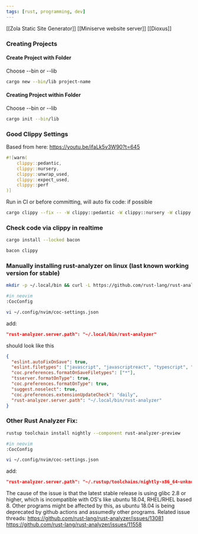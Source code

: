 ```yaml
---
tags: [rust, programming, dev]
---
```

[[Zola Static Site Generator]]
[[Miniserve website server]]
[[Dioxus]]

### Creating Projects
#### Create Project with Folder
Choose --bin or --lib
```bash
cargo new --bin/lib project-name
```
#### Creating Project within Folder
Choose --bin or --lib
```bash
cargo init --bin/lib
```

### Good Clippy Settings
Based from here: https://youtu.be/ifaLk5v3W90?t=645
```rust
#![warn(
    clippy::pedantic,
    clippy::nursery,
    clippy::unwrap_used,
    clippy::expect_used,
    clippy::perf
)]
```
Run in CI or before committing, will auto fix code: if possible
```bash
cargo clippy --fix -- -W clippy::pedantic -W clippy::nursery -W clippy::unwrap_used -W clippy::expect_used
```

### Check code via clippy in realtime
```bash
cargo install --locked bacon
```
```bash
bacon clippy
```

### Manually installing rust-analyzer on linux (last known working version for stable)
```bash
mkdir -p ~/.local/bin && curl -L https://github.com/rust-lang/rust-analyzer/releases/download/2022-08-15/rust-analyzer-x86_64-unknown-linux-gnu.gz | gunzip -c - > ~/.local/bin/rust-analyzer && chmod +x ~/.local/bin/rust-analyzer
```
```bash
#in neovim
:CocConfig
```
```bash
vi ~/.config/nvim/coc-settings.json
```
add:
```json
"rust-analyzer.server.path": "~/.local/bin/rust-analyzer"
```
should look like this
```json
{                                
  "eslint.autoFixOnSave": true,                                
  "eslint.filetypes": ["javascript", "javascriptreact", "typescript", "typescriptreact"],                               
  "coc.preferences.formatOnSaveFiletypes": ["*"],
  "tsserver.formatOnType": true,                                               
  "coc.preferences.formatOnType": true,                         
  "suggest.noselect": true,                                            
  "coc.preferences.extensionUpdateCheck": "daily",           
  "rust-analyzer.server.path": "~/.local/bin/rust-analyzer"                       
} 
```

### Other Rust Analyzer Fix:
```bash
rustup toolchain install nightly --component rust-analyzer-preview
```
```bash
#in neovim
:CocConfig
```
```bash
vi ~/.config/nvim/coc-settings.json
```
add:
```json
"rust-analyzer.server.path": "~/.rustup/toolchains/nightly-x86_64-unknown-linux-gnu/bin/rust-analyzer"
```

The cause of the issue is that the latest stable release is using glibc 2.8 or higher, which is incompatible with OS's like ubuntu 18.04, RHEL/RHEL based 8.
Other programs might be affected by this, as ubuntu 18.04 is being deprecated by github actions and assumedly other programs.
Related issue threads:
https://github.com/rust-lang/rust-analyzer/issues/13081
https://github.com/rust-lang/rust-analyzer/issues/11558